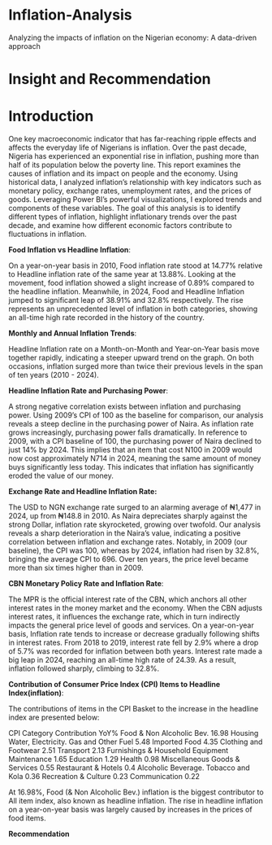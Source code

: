 # Inflation-Analysis
Analyzing the impacts of inflation on the Nigerian economy: A data-driven approach  

 # Insight and Recommendation

 # Introduction
 
One key macroeconomic indicator that has far-reaching ripple effects and affects the everyday life of Nigerians is inflation. Over the past decade, Nigeria has experienced an exponential rise in inflation, pushing more than half of its population below the poverty line. This report examines the causes of inflation and its impact on people and the economy. Using historical data, I analyzed inflation’s relationship with key indicators such as monetary policy, exchange rates, unemployment rates, and the prices of goods. Leveraging Power BI’s powerful visualizations, I explored trends and components of these variables. The goal of this analysis is to identify different types of inflation, highlight inflationary trends over the past decade, and examine how different economic factors contribute to fluctuations in inflation.

**Food Inflation vs Headline Inflation**:

On a year-on-year basis in 2010, Food inflation rate stood at 14.77% relative to Headline inflation rate of the same year at 13.88%. Looking at the movement, food inflation showed a slight increase of 0.89% compared to the headline inflation. Meanwhile, in 2024, Food and Headline Inflation jumped to significant leap of 38.91% and 32.8% respectively. The rise represents an unprecedented level of inflation in both categories, showing an all-time high rate recorded in the history of the country.

**Monthly and Annual Inflation Trends**: 

Headline Inflation rate on a Month-on-Month and Year-on-Year basis move together rapidly, indicating a steeper upward trend on the graph. On both occasions, inflation surged more than twice their previous levels in the span of ten years (2010 - 2024).

**Headline Inflation Rate and Purchasing Power**: 

A strong negative correlation exists between inflation and purchasing power. Using 2009’s CPI of 100 as the baseline for comparison, our analysis reveals a steep decline in the purchasing power of Naira. As inflation rate grows increasingly, purchasing power falls dramatically. In reference to 2009, with a CPI baseline of 100, the purchasing power of Naira declined to just 14% by 2024. This implies that an item that cost N100 in 2009 would now cost approximately N714 in 2024, meaning the same amount of money buys significantly less today. This indicates that inflation has significantly eroded the value of our money.

**Exchange Rate and Headline Inflation Rate:** 

The USD to NGN exchange rate surged to an alarming average of ₦1,477 in 2024, up from ₦148.8 in 2010.  As Naira depreciates sharply against the strong Dollar, inflation rate skyrocketed, growing over twofold. Our analysis reveals a sharp deterioration in the Naira’s value, indicating a positive correlation between inflation and exchange rates. Notably, in 2009 (our baseline), the CPI was 100, whereas by 2024, inflation had risen by 32.8%, bringing the average CPI to 696. Over ten years, the price level became more than six times higher than in 2009.

**CBN Monetary Policy Rate and Inflation Rate**:

The MPR is the official interest rate of the CBN, which anchors all other interest rates in the money market and the economy. When the CBN adjusts interest rates, it influences the exchange rate, which in turn indirectly impacts the general price level of goods and services. On a year-on-year basis, Inflation rate tends to increase or decrease gradually following shifts in interest rates. From 2018 to 2019, interest rate fell by 2.9% where a drop of 5.7% was recorded for inflation between both years. Interest rate made a big leap in 2024, reaching an all-time high rate of 24.39. As a result, inflation followed sharply, climbing to 32.8%.

**Contribution of Consumer Price Index (CPI) Items to Headline Index(inflation)**:

The contributions of items in the CPI Basket to the increase in the headline index are presented below: 
            
CPI Category	                                              Contribution YoY%
Food & Non Alcoholic Bev.	                                    16.98
Housing Water, Electricity. Gas and Other Fuel	               5.48
Imported Food	                                                 4.35
Clothing and Footwear	                                         2.51
Transport	                                                     2.13
Furnishings & Household Equipment Maintenance	                 1.65
Education	                                                     1.29
Health                                                         0.98
Miscellaneous Goods & Services	                               0.55
Restaurant & Hotels	                                           0.4
Alcoholic Beverage. Tobacco and Kola	                         0.36
Recreation & Culture  	                                       0.23
Communication	                                                 0.22

At 16.98%, Food (& Non Alcoholic Bev.) inflation is the biggest contributor to All item index, also known as headline inflation. The rise in headline inflation on a year-on-year basis was largely caused by increases in the prices of food items.

**Recommendation**

